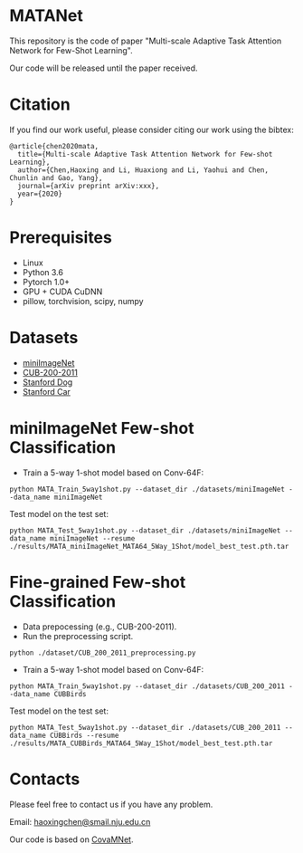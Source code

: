 # MATANet
This repository is the code of paper "Multi-scale Adaptive Task Attention Network for Few-Shot Learning".

Our code will be released until the paper received.

# Citation
If you find our work useful, please consider citing our work using the bibtex:
```
@article{chen2020mata,
  title={Multi-scale Adaptive Task Attention Network for Few-shot Learning},  
  author={Chen,Haoxing and Li, Huaxiong and Li, Yaohui and Chen, Chunlin and Gao, Yang},  
  journal={arXiv preprint arXiv:xxx},  
  year={2020}
}
```

# Prerequisites
* Linux
* Python 3.6
* Pytorch 1.0+
* GPU + CUDA CuDNN
* pillow, torchvision, scipy, numpy

# Datasets
* [miniImageNet](https://drive.google.com/file/d/1fUBrpv8iutYwdL4xE1rX_R9ef6tyncX9/view)
* [CUB-200-2011](http://www.vision.caltech.edu/visipedia/CUB-200-2011.html)
* [Stanford Dog](http://vision.stanford.edu/aditya86/ImageNetDogs/)
* [Stanford Car](https://ai.stanford.edu/~jkrause/cars/car_dataset.html)

# miniImageNet Few-shot Classification
* Train a 5-way 1-shot model based on Conv-64F:
```
python MATA_Train_5way1shot.py --dataset_dir ./datasets/miniImageNet --data_name miniImageNet
```
Test model on the test set:
```
python MATA_Test_5way1shot.py --dataset_dir ./datasets/miniImageNet --data_name miniImageNet --resume ./results/MATA_miniImageNet_MATA64_5Way_1Shot/model_best_test.pth.tar 
```
# Fine-grained Few-shot Classification
* Data prepocessing (e.g., CUB-200-2011).
* Run the preprocessing script.
```
python ./dataset/CUB_200_2011_preprocessing.py
```
* Train a 5-way 1-shot model based on Conv-64F:
```
python MATA_Train_5way1shot.py --dataset_dir ./datasets/CUB_200_2011 --data_name CUBBirds
```
Test model on the test set:
```
python MATA_Test_5way1shot.py --dataset_dir ./datasets/CUB_200_2011 --data_name CUBBirds --resume ./results/MATA_CUBBirds_MATA64_5Way_1Shot/model_best_test.pth.tar 
```
# Contacts
Please feel free to contact us if you have any problem.

Email: haoxingchen@smail.nju.edu.cn


Our code is based on [CovaMNet](https://github.com/WenbinLee/CovaMNet).

